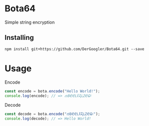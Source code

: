# Bota64

Simple string encryption

## Installing

```
npm install git+https://github.com/DerGoogler/Bota64.git --save
```

# Usage

Encode

```js
const encode = bota.encode("Hello World!");
console.log(encode); // => 𐑼𑫄𑫋𑫋𑫎𑁈𐓓𑫎𑫑𑫋𑫃᜵
```

Decode

```js
const decode = bota.encode("𐑼𑫄𑫋𑫋𑫎𑁈𐓓𑫎𑫑𑫋𑫃᜵");
console.log(decode); // => Hello World!
```
